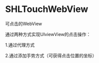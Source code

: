SHLTouchWebView
===============

可点击的WebView

通过两种方式实现UIviewView的点击操作：

1.通过代理方式

2.通过添加手势方式（可获得点击位置的坐标）
